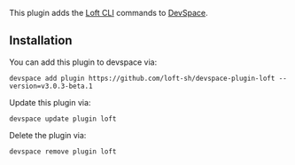 This plugin adds the [Loft CLI](https://github.com/loft-sh/loft) commands to [DevSpace](https://github.com/loft-sh/devspace). 

## Installation

You can add this plugin to devspace via:
```
devspace add plugin https://github.com/loft-sh/devspace-plugin-loft --version=v3.0.3-beta.1
```

Update this plugin via:
```
devspace update plugin loft
```

Delete the plugin via:
```
devspace remove plugin loft
```
